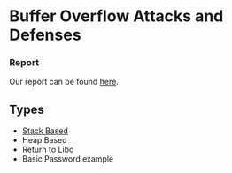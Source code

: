 # Buffer Overflow Attacks and Defenses

### Report
Our report can be found [here](report.pdf).

## Types
- [Stack Based](Stack_based)
- Heap Based
- Return to Libc
- Basic Password example
